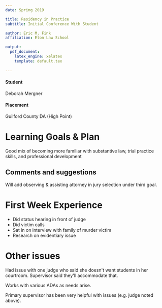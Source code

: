 ```yaml
---
date: Spring 2019

title: Residency in Practice
subtitle: Initial Conference With Student

author: Eric M. Fink
affiliation: Elon Law School

output: 
  pdf_document:
    latex_engine: xelatex
    template: default.tex
    
---
```



#### Student

Deborah Mergner

#### Placement

Guilford County DA (High Point)

# Learning Goals & Plan

Good mix of becoming more familiar with substantive law, trial practice skills, and professional development 

## Comments and suggestions

Will add observing & assisting attorney in jury selection under third goal. 

# First Week Experience 

- Did status hearing in front of judge 
- Did victim calls
- Sat in on interview with family of murder victim 
- Research on evidentiary issue 

# Other issues 

Had issue with one judge who said she doesn't want students in her courtroom. Supervisor said they'll accommodate that. 

Works with various ADAs as needs arise.

Primary supervisor has been very helpful with issues (e.g. judge noted above). 